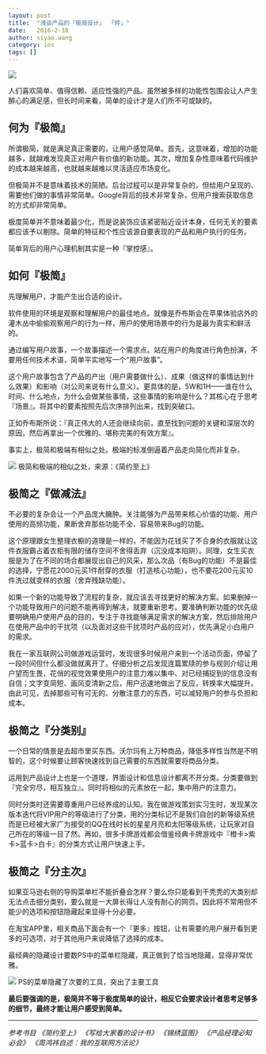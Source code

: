 ```yaml
---
layout: post
title:  "浅谈产品的『极简设计』 「转」"
date:   2016-2-18
author: siyao.wang
category: ios
tags: []
---
```


![](http://upload-images.jianshu.io/upload_images/1209576-340c3bf6635f1130.png?imageMogr2/auto-orient/strip%7CimageView2/2/w/1240)




人们喜欢简单、值得信赖、适应性强的产品。虽然被多样的功能性包围会让人产生醉心的满足感，但长时间来看，简单的设计才是人们所不可或缺的。



## 何为『极简』


所谓极简，就是满足真正需要的，让用户感觉简单。首先，这意味着，增加的功能越多，就越难发现真正对用户有价值的新功能。其次，增加复杂性意味着代码维护的成本越来越高，也就越来越难以灵活适应市场变化。



但极简并不是意味着技术的简陋。后台过程可以是非常复杂的，但给用户呈现的、需要他们做的事情非常简单。Google背后的技术非常复杂，但用户搜索获取信息的方式却非常简单。



极度简单并不意味着最少化，而是说装饰应该紧密贴近设计本身，任何无关的要素都应该予以剔除。简单的特征和个性应该源自要表现的产品和用户执行的任务。



简单背后的用户心理机制其实是一种『掌控感』。



## 如何『极简』


先理解用户，才能产生出合适的设计。



软件使用的环境是观察和理解用户的最佳地点。就像是乔布斯会在苹果体验店外的灌木丛中偷偷观察用户的行为一样，用户的使用场景中的行为是最为真实和鲜活的。



通过编写用户故事，一个故事描述一个需求点。站在用户的角度进行角色扮演，不要用任何技术术语，简单平实地写一个“用户故事”。



这个用户故事包含了产品的产出（用户需要做什么）、成果（做这样的事情达到什么效果）和影响（对公司来说有什么意义）。更具体的是，5W和1H——谁在什么时间、什么地点，为什么会做某些事情，这些事情的影响是什么？其核心在于思考『场景』。将其中的要素按照先后次序排列出来，找到突破口。



正如乔布斯所说：『真正伟大的人还会继续向前，直至找到问题的关键和深层次的原因，然后再拿出一个优雅的、堪称完美的有效方案』。



事实上，极简和极端有相似之处。极端的标准倒逼着产品走向简化而非复杂。




![](http://upload-images.jianshu.io/upload_images/1209576-6d801d865b479656.png?imageMogr2/auto-orient/strip%7CimageView2/2/w/1240)
极简和极端的相似之处，来源：《简约至上》



## 极简之『做减法』


不必要的复杂会让一个产品庞大臃肿。关注能够为产品带来核心价值的功能、用户使用的高频功能，果断舍弃那些功能不全、容易带来Bug的功能。



这个原理跟女生整理衣橱的道理是一样的，不能因为花钱买了不合身的衣服就让这件衣服霸占着衣柜有限的储存空间不舍得丢弃（沉没成本陷阱）。同理，女生买衣服是为了在不同的场合都展现出自己的风采，那么次品（有Bug的功能）不是最佳的选择，宁愿花2000元买1件耐穿的衣服（打造核心功能），也不要花200元买10件洗过就变样的衣服（舍弃残缺功能）。



如果一个新的功能导致了流程的复杂，就应该去寻找更好的解决方案。如果删掉一个功能导致用户的问题不能再得到解决，就要重新思考。要准确判断功能的优先级要明确用户使用产品的目的，专注于寻找能够满足需求的解决方案，然后排除用户在使用产品中的干扰项（以及面对这些干扰项时产品的应对），优先满足小白用户的需求。



我在一家互联网公司做游戏运营时，发现很多时候用户来到一个活动页面，停留了一段时间但什么都没做就离开了。仔细分析之后发现连篇累牍的参与规则介绍让用户望而生畏，花俏的视觉效果使用户的注意力难以集中、对已经捕捉到的信息没有自信；文字变简短、画风变清新之后，用户迅速地做出了反应，转换率大幅提升。由此可见，去掉那些可有可无的、分散注意力的东西，可以减轻用户的参与负担和成本。



## 极简之『分类别』


一个日常的情景是去超市里买东西。沃尔玛有上万种商品，降低多样性当然是不明智的，这个时候要让顾客快速找到自己需要的东西就需要将商品分类。



运用到产品设计上也是一个道理，界面设计和信息设计都离不开分类。分类要做到『完全穷尽，相互独立』。同时将相似的元素放在一起，集中用户的注意力。



同时分类时还需要尊重用户已经养成的认知。我在做游戏策划实习生时，发现某次版本迭代将VIP用户的等级进行了分类，用的分类标记不是我们自创的新等级系统而是已经被大家广为接受的QQ在线时长的星星月亮和太阳等级系统，让玩家对自己所在的等级一目了然。再如，很多卡牌游戏都会借鉴经典卡牌游戏中『橙卡&gt;紫卡&gt;蓝卡&gt;白卡』的分类方式让用户快速上手。



## 极简之『分主次』


如果亚马逊右侧的导购菜单栏不能折叠会怎样？要么你只能看到干秃秃的大类别却无法点击细分类别，要么就是一大屏长得让人没有耐心的网页。因此将不常用但不能少的选项和按钮隐藏起来显得十分必要。



在淘宝APP里，相关商品下面会有一个『更多』按钮，让有需要的用户展开看到更多的可选项，对于其他用户来说降低了选择的成本。



最经典的隐藏设计要数PS中的菜单栏隐藏，真正做到了恰当地隐藏，显得非常优雅。



![](http://upload-images.jianshu.io/upload_images/1209576-8d738bea80ff053f.png?imageMogr2/auto-orient/strip%7CimageView2/2/w/1240)
PS的菜单隐藏了次要的工具，突出了主要工具



**最后要强调的是，极简并不等于极度简单的设计，相反它会要求设计者思考足够多的细节，最终才能让用户感受到简单。**



---


<em>参考书目</em>
<em>《简约至上》
《写给大家看的设计书》
《锦绣蓝图》
《产品经理必知必会》
《周鸿祎自述：我的互联网方法论》</em>